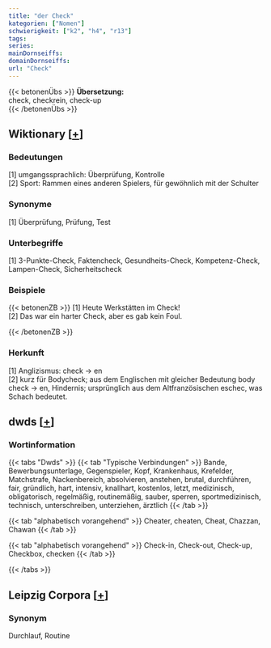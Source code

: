 ```yaml
---
title: "der Check"
kategorien: ["Nomen"]
schwierigkeit: ["k2", "h4", "r13"]
tags:
series:
mainDornseiffs:
domainDornseiffs:
url: "Check"
---
```


{{< betonenÜbs >}}
**Übersetzung:**  
check, checkrein, check-up  
{{< /betonenÜbs >}}

## Wiktionary [[+](https://de.wiktionary.org/wiki/Check)]

### Bedeutungen
[1] umgangssprachlich: Überprüfung, Kontrolle  
[2] Sport: Rammen eines anderen Spielers, für gewöhnlich mit der Schulter  

### Synonyme
[1] Überprüfung, Prüfung, Test  

### Unterbegriffe
[1] 3-Punkte-Check, Faktencheck, Gesundheits-Check, Kompetenz-Check, Lampen-Check, Sicherheitscheck  

### Beispiele
{{< betonenZB >}}
[1] Heute Werkstätten im Check!  
[2] Das war ein harter Check, aber es gab kein Foul.  

{{< /betonenZB >}}
### Herkunft
[1] Anglizismus: check → en  
[2] kurz für Bodycheck; aus dem Englischen mit gleicher Bedeutung body check → en, Hindernis;  ursprünglich aus dem Altfranzösischen eschec, was Schach bedeutet.  



## dwds [[+](https://www.dwds.de/wb/Check)]

### Wortinformation
{{< tabs "Dwds" >}}
{{< tab "Typische Verbindungen" >}}
Bande, Bewerbungsunterlage, Gegenspieler, Kopf, Krankenhaus, Krefelder, Matchstrafe, Nackenbereich, absolvieren, anstehen, brutal, durchführen, fair, gründlich, hart, intensiv, knallhart, kostenlos, letzt, medizinisch, obligatorisch, regelmäßig, routinemäßig, sauber, sperren, sportmedizinisch, technisch, unterschreiben, unterziehen, ärztlich
{{< /tab >}}

{{< tab "alphabetisch vorangehend" >}}
Cheater, cheaten, Cheat, Chazzan, Chawan
{{< /tab >}}

{{< tab "alphabetisch vorangehend" >}}
Check-in, Check-out, Check-up, Checkbox, checken
{{< /tab >}}

{{< /tabs >}}

## Leipzig Corpora [[+](https://corpora.uni-leipzig.de/en/res?word=Check&corpusId=deu_newscrawl-public_2018)]


### Synonym
Durchlauf, Routine

